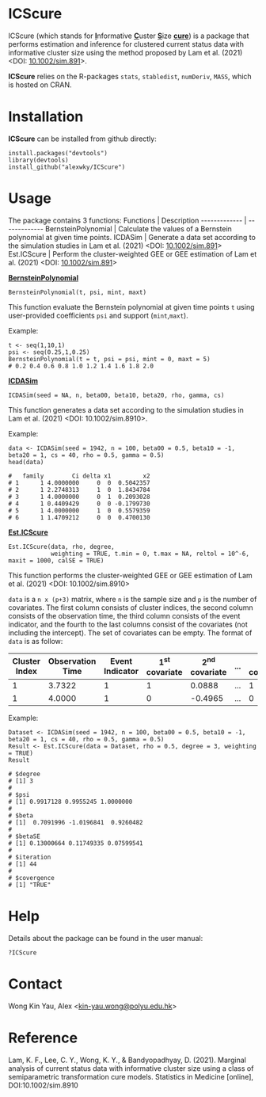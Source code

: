 # ICScure #
ICScure (which stands for <ins>**I**</ins>nformative <ins>**C**</ins>uster <ins>**S**</ins>ize <ins>**cure**</ins>) is a package that performs estimation and inference for clustered current status data with informative cluster size using the method proposed by Lam et al. (2021) <DOI: [10.1002/sim.891](https://doi.org/10.1002/sim.8910)>.

**ICScure** relies on the R-packages `stats`, `stabledist`, `numDeriv`, `MASS`, which is hosted on CRAN.

# Installation #
**ICScure** can be installed from github directly:
```
install.packages("devtools")
library(devtools)
install_github("alexwky/ICScure")
```

# Usage #
The package contains 3 functions:
Functions  | Description
------------- | -------------
BernsteinPolynomial  | Calculate the values of a Bernstein polynomial at given time points.
ICDASim  | Generate a data set according to the simulation studies in Lam et al. (2021) <DOI: [10.1002/sim.891](https://doi.org/10.1002/sim.8910)>
Est.ICScure  |  Perform the cluster-weighted GEE or GEE estimation of Lam et al. (2021) <DOI: [10.1002/sim.891](https://doi.org/10.1002/sim.8910)>


<ins>**BernsteinPolynomial**</ins>

```
BernsteinPolynomial(t, psi, mint, maxt)
```
This function evaluate the Bernstein polynomial at given time points `t` using user-provided coefficients `psi` and support (`mint`,`maxt`).

Example:
```
t <- seq(1,10,1)
psi <- seq(0.25,1,0.25)
BernsteinPolynomial(t = t, psi = psi, mint = 0, maxt = 5)
# 0.2 0.4 0.6 0.8 1.0 1.2 1.4 1.6 1.8 2.0
```

<ins>**ICDASim**</ins>

```
ICDASim(seed = NA, n, beta00, beta10, beta20, rho, gamma, cs)
```
This function generates a data set according to the simulation studies in Lam et al. (2021) <DOI: 10.1002/sim.8910>.

Example:
```
data <- ICDASim(seed = 1942, n = 100, beta00 = 0.5, beta10 = -1, beta20 = 1, cs = 40, rho = 0.5, gamma = 0.5)
head(data)

#   family        Ci delta x1         x2
# 1      1 4.0000000     0  0  0.5042357
# 2      1 2.2748313     1  0  1.8434784
# 3      1 4.0000000     0  1  0.2093028
# 4      1 0.4409429     0  0 -0.1799730
# 5      1 4.0000000     1  0  0.5579359
# 6      1 1.4709212     0  0  0.4700130
```

<ins>**Est.ICScure**</ins>
  
```
Est.ICScure(data, rho, degree,
            weighting = TRUE, t.min = 0, t.max = NA, reltol = 10^-6, maxit = 1000, calSE = TRUE)
```
This function performs the cluster-weighted GEE or GEE estimation of Lam et al. (2021) <DOI: 10.1002/sim.8910>

`data` is a `n x (p+3)` matrix, where `n` is the sample size and `p` is the number of covariates. The first column consists of cluster indices, the second column consists of the observation time, the third column consists of the event indicator, and the fourth to the last columns consist of the covariates (not including the intercept). The set of covariates can be empty. The format of `data` is as follow:

**Cluster Index**  | **Observation Time**  | **Event Indicator** | **1<sup>st</sup> covariate** | **2<sup>nd</sup> covariate** | ... | **p<sup>th</sup> covariate**
------------- | ------------- | ------------- | ------------- | ------------- | ------------- | -------------
1  | 3.7322 | 1 | 1 | 0.0888 | ... | 1
1  | 4.0000 | 1 | 0 | -0.4965 | ... | 0



Example:
```
Dataset <- ICDASim(seed = 1942, n = 100, beta00 = 0.5, beta10 = -1, beta20 = 1, cs = 40, rho = 0.5, gamma = 0.5)
Result <- Est.ICScure(data = Dataset, rho = 0.5, degree = 3, weighting = TRUE)
Result

# $degree
# [1] 3
#
# $psi
# [1] 0.9917128 0.9955245 1.0000000
#
# $beta
# [1]  0.7091996 -1.0196841  0.9260482
#
# $betaSE
# [1] 0.13000664 0.11749335 0.07599541
#
# $iteration
# [1] 44
#
# $covergence
# [1] "TRUE"
```



# Help #

Details about the package can be found in the user manual:
```
?ICScure
```

# Contact #
Wong Kin Yau, Alex <<kin-yau.wong@polyu.edu.hk>>

# Reference #
Lam, K. F., Lee, C. Y., Wong, K. Y., & Bandyopadhyay, D. (2021). Marginal analysis of current status data with informative cluster size using a class of semiparametric transformation cure models. Statistics in Medicine [online], DOI:10.1002/sim.8910

